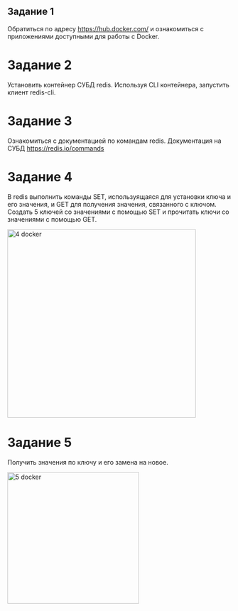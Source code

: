 ## Задание 1
Обратиться по адресу https://hub.docker.com/ и ознакомиться с приложениями доступными для работы с Docker. <br>
# Задание 2
Установить контейнер СУБД redis. Используя CLI контейнера, запустить клиент redis-cli. <br>
# Задание 3
Ознакомиться с документацией по командам redis. Документация на СУБД https://redis.io/commands <br>
# Задание 4
В redis выполнить команды SET, используящаяся для установки ключа и его значения, и GET для получения значения, связанного с ключом. 
Создать 5 ключей со значениями с помощью SET и прочитать ключи со значениями с помощью GET. <br>

<img width="424" alt="4 docker" src="https://github.com/user-attachments/assets/cf5e98dc-c379-410f-817e-b34a285878cd"> <br>

# Задание 5
Получить значения по ключу и его замена на новое. <br>

<img width="296" alt=" 5 docker" src="https://github.com/user-attachments/assets/509158b4-5636-48a4-818e-1f1988d68277"> <br>


